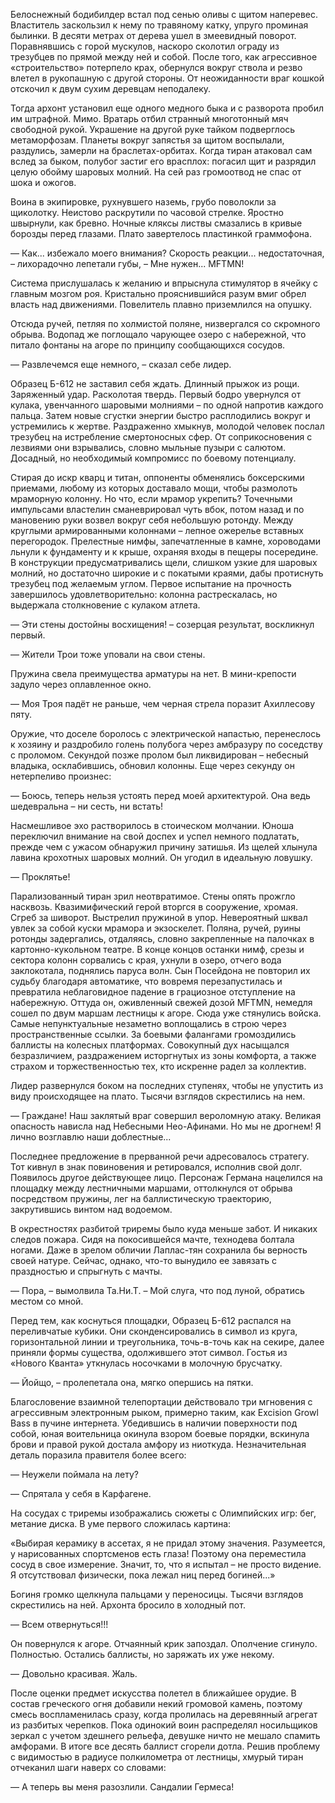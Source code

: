 Белоснежный бодибилдер встал под сенью оливы с щитом наперевес. Властитель заскользил к нему по травяному катку, упруго проминая былинки. В десяти метрах от дерева ушел в змеевидный поворот. Поравнявшись с горой мускулов, наскоро сколотил ограду из трезубцев по прямой между ней и собой. После того, как агрессивное «строительство» потерпело крах, обернулся вокруг ствола и резво влетел в рукопашную с другой стороны. От неожиданности враг кошкой отскочил к двум сухим деревцам неподалеку. 

Тогда архонт установил еще одного медного быка и с разворота пробил им штрафной. Мимо. Вратарь отбил странный многотонный мяч свободной рукой. Украшение на другой руке тайком подверглось метаморфозам. Планеты вокруг запястья за щитом воспылали, раздулись, замерли на браслетах-орбитах. Когда тиран атаковал сам вслед за быком, полубог застиг его врасплох: погасил щит и разрядил целую обойму шаровых молний. На сей раз громоотвод не спас от шока и ожогов. 

Воина в экипировке, рухнувшего наземь, грубо поволокли за щиколотку. Неистово раскрутили по часовой стрелке. Яростно швырнули, как бревно. Ночные кляксы листвы смазались в кривые борозды перед глазами. Плато завертелось пластинкой граммофона.

— Как... избежало моего внимания? Скорость реакции... недостаточная, – лихорадочно лепетали губы, – Мне нужен... MFTMN!

Система прислушалась к желанию и впрыснула стимулятор в ячейку с главным мозгом роя. Кристально прояснившийся разум вмиг обрел власть над движениями. Повелитель плавно приземлился на опушку. 

Отсюда ручей, петляя по холмистой поляне, низвергался со скромного обрыва. Водопад же поглощало чарующее озеро с набережной, что питало фонтаны на агоре по принципу сообщающихся сосудов.

— Развлечемся еще немного, – сказал себе лидер.

Образец Б-612 не заставил себя ждать. Длинный прыжок из рощи. Заряженный удар. Расколотая твердь. Первый бодро увернулся от кулака, увенчанного шаровыми молниями – по одной напротив каждого пальца. Затем новые сгустки энергии быстро расплодились вокруг и устремились к жертве. Раздраженно хмыкнув, молодой человек послал трезубец на истребление смертоносных сфер. От соприкосновения с лезвиями они взрывались, словно мыльные пузыри с салютом. Досадный, но необходимый компромисс по боевому потенциалу.

Стирая до искр кварц и титан, оппоненты обменялись боксерскими приемами, любому из которых доставало мощи, чтобы размолоть мраморную колонну. Но что, если мрамор укрепить? Точечными импульсами властелин сманеврировал чуть вбок, потом назад и по мановению руки возвел вокруг себя небольшую ротонду. Между круглыми армированными колоннами – лепное ожерелье вставных перегородок. Прелестные нимфы, запечатленные в камне, хороводами льнули к фундаменту и к крыше, охраняя входы в пещеры посередине. В конструкции предусматривались щели, слишком узкие для шаровых молний, но достаточно широкие и с покатыми краями, дабы протиснуть трезубец под желаемым углом. Первое испытание на прочность завершилось удовлетворительно: колонна растрескалась, но выдержала столкновение с кулаком атлета.

— Эти стены достойны восхищения! – созерцая результат, воскликнул первый.

— Жители Трои тоже уповали на свои стены.

Пружина свела преимущества арматуры на нет. В мини-крепости задуло через оплавленное окно.

— Моя Троя падёт не раньше, чем черная стрела поразит Ахиллесову пяту.

Оружие, что доселе боролось с электрической напастью, перенеслось к хозяину и раздробило голень полубога через амбразуру по соседству с проломом. Секундой позже пролом был ликвидирован – небесный владыка, осклабившись, обновил колонны. Еще через секунду он нетерпеливо произнес:

— Боюсь, теперь нельзя устоять перед моей архитектурой. Она ведь шедевральна – ни сесть, ни встать!

Насмешливое эхо растворилось в стоическом молчании. Юноша переключил внимание на свой доспех и успел немного подлатать, прежде чем с ужасом обнаружил причину затишья. Из щелей хлынула лавина крохотных шаровых молний. Он угодил в идеальную ловушку.

— Проклятье!

Парализованный тиран зрил неотвратимое. Стены опять прожгло насквозь. Квазимифический герой вторгся в сооружение, хромая. Сгреб за шиворот. Выстрелил пружиной в упор. Невероятный шквал увлек за собой куски мрамора и экзоскелет. Поляна, ручей, руины ротонды задергались, отдаляясь, словно закрепленные на палочках в картонно-кукольном театре. В конце концов останки нимф, срезы и сектора колонн сорвались с края, ухнули в озеро, отчего вода заклокотала, поднялись паруса волн. Сын Посейдона не повторил их судьбу благодаря автоматике, что вовремя перезапустилась и превратила неблаговидное падение в грациозное отступление на набережную. Оттуда он, оживленный свежей дозой MFTMN, немедля сошел по двум маршам лестницы к агоре. Сюда уже стянулись войска. Самые непунктуальные незаметно воплощались в строю через пространственные ссылки. За боевыми фалангами громоздились баллисты на колесных платформах. Совокупный дух насыщался безразличием, раздражением исторгнутых из зоны комфорта, а также страхом и торжественностью тех, кто искренне радел за коллектив.

Лидер развернулся боком на последних ступенях, чтобы не упустить из виду происходящее на плато. Тысячи взглядов скрестились на нем. 

— Граждане! Наш заклятый враг совершил вероломную атаку. Великая опасность нависла над Небесными Нео-Афинами. Но мы не дрогнем! Я лично возглавлю наши доблестные...

Последнее предложение в прерванной речи адресовалось стратегу. Тот кивнул в знак повиновения и ретировался, исполнив свой долг. Появилось другое действующее лицо. Персонаж Германа нацелился на площадку между лестничными маршами, оттолкнулся от обрыва посредством пружины, лег на баллистическую траекторию, закрутившись винтом над водоемом. 

В окрестностях разбитой триремы было куда меньше забот. И никаких следов пожара. Сидя на покосившейся мачте, технодева болтала ногами. Даже в зрелом обличии Лаплас-тян сохранила бы верность своей натуре. Сейчас, однако, что-то вынудило ее завязать с праздностью и спрыгнуть с мачты.

— Пора, – вымолвила Та.Ни.Т. – Мой слуга, что под луной, обратись местом со мной.

Перед тем, как коснуться площадки, Образец Б-612 распался на переливчатые кубики. Они сконденсировались в символ из круга, горизонтальной линии и треугольника, точь-в-точь как на секире, далее приняли формы существа, одолжившего этот символ. Гостья из «Нового Кванта» уткнулась носочками в молочную брусчатку.

— Йойщо, – пролепетала она, мягко опершись на пятки.

Благословение взаимной телепортации действовало три мгновения с агрессивным электронным рыком, примерно таким, как Excision Growl Bass в пучине интернета. Убедившись в наличии поверхности под собой, юная воительница окинула взором боевые порядки, вскинула брови и правой рукой достала амфору из ниоткуда. Незначительная деталь поразила правителя более всего:

— Неужели поймала на лету?

— Спрятала у себя в Карфагене.

На сосудах с триремы изображались сюжеты с Олимпийских игр: бег, метание диска. В уме первого сложилась картина:

«Выбирая керамику в ассетах, я не придал этому значения. Разумеется, у нарисованных спортсменов есть глаза! Поэтому она переместила сосуд в свое измерение. Значит, то, что я испытал – не просто видение. Я отсутствовал физически, пока лежал ниц перед богиней...»

Богиня громко щелкнула пальцами у переносицы. Тысячи взглядов скрестились на ней. Архонта бросило в холодный пот.

— Всем отвернуться!!!

Он повернулся к агоре. Отчаянный крик запоздал. Ополчение сгинуло. Полностью. Остались баллисты, но заряжать их уже некому.

— Довольно красивая. Жаль.

После оценки предмет искусства полетел в ближайшее орудие. В состав греческого огня добавили некий громовой камень, поэтому смесь воспламенилась сразу, когда пролилась на деревянный агрегат из разбитых черепков. Пока одинокий воин распределял носильщиков зеркал с учетом здешнего рельефа, девушке ничто не мешало спамить амфорами. В итоге все десять баллист сгорели дотла. Решив проблему с видимостью в радиусе полкилометра от лестницы, хмурый тиран отчеканил шаги наверх со словами:

— А теперь вы меня разозлили. Сандалии Гермеса!
